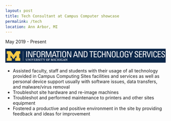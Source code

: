 ```yaml
---
layout: post
title: Tech Consultant at Campus Computer showcase
permalink: /tech
location: Ann Arbor, MI
---
```


May 2019 - Present

![img]( https://raw.githubusercontent.com/bencampa/ben_site/master/_site/images/tech.png )

- Assisted faculty, staff and students with their usage of all technology provided in Campus Computing Sites facilities and services as well as personal device support usually with software issues, data transfers, and malware/virus removal
- Troubleshot site hardware and re-image machines
- Troubleshot and performed maintenance to printers and other sites equipment
- Fostered a productive and positive environment in the site by providing feedback and ideas for improvement
